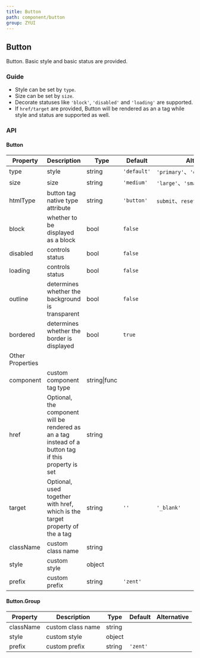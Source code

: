 ```yaml
---
title: Button
path: component/button
group: ZYUI
---
```


## Button

Button. Basic style and basic status are provided.

### Guide

-   Style can be set by `type`.
-   Size can be set by `size`.
-   Decorate statuses like `'block'`, `'disabled'` and `'loading'` are supported.
- If `href/target` are provided, Button will be rendered as an a tag while style and status are supported as well.

### API

#### Button

| Property        | Description                          | Type     | Default         | Alternative                                |
| --------- | --------------------------- | ------ | ----------- | ---------------------------------- |
| type      | style                          | string | `'default'` | `'primary'`、`'danger'`、`'success'` |
| size      | size                          | string | `'medium'`  | `'large'`、`'small'`                |
| htmlType  | button tag native type attribute          | string | `'button'`  |  `submit`、`reset`、`button`           |
| block     | whether to be displayed as a block                | bool   | `false`     |                                    |
| disabled  | controls status                        | bool   | `false`     |                                    |
| loading   | controls status                        | bool   | `false`     |                                    |
| outline   | determines whether the background is transparent               | bool   | `false`     |                              |
| bordered  | determines whether the border is displayed                      | bool   | `true`      |                                    |
| Other Properties      |                             |        |             |                                    |
| component | custom component tag type                   | string\|func |             |                                    |
| href      | Optional, the component will be rendered as an a tag instead of a button tag if this property is set    | string |             |                           |
| target    | Optional, used together with href, which is the target property of the a tag | string | `''`        | `'_blank'`                  |
| className | custom class name                       | string |             |                                    |
| style     | custom style                      | object |             |                                    |
| prefix    | custom prefix                       | string | `'zent'`    |                                    |

#### Button.Group

| Property        | Description                          | Type     | Default         | Alternative                                |
| --------- | --------------------------- | ------ | ----------- | ---------------------------------- |
| className | custom class name                       | string |             |                                    |
| style     | custom style                      | object |             |                                    |
| prefix    | custom prefix                       | string | `'zent'`    |                                    |
